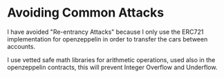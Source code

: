 # Avoiding Common Attacks

I have avoided "Re-entrancy Attacks" because I only use the ERC721 implementation for openzeppelin in order to transfer the cars between accounts. 

I use vetted safe math libraries for arithmetic operations, used also in the openzeppelin contracts, this will prevent Integer Overflow and Underflow.
